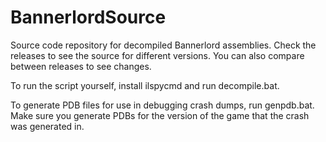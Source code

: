 # BannerlordSource

Source code repository for decompiled Bannerlord assemblies. Check the releases to see the source for different versions. You can also compare between releases to see changes.

To run the script yourself, install ilspycmd and run decompile.bat.

To generate PDB files for use in debugging crash dumps, run genpdb.bat. Make sure you generate PDBs for the version of the game that the crash was generated in.
